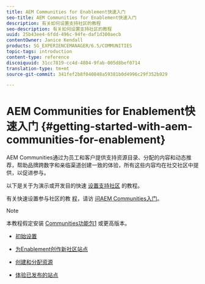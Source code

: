 ```yaml
---
title: AEM Communities for Enablement快速入门
seo-title: AEM Communities for Enablement快速入门
description: 有关如何设置支持社区的教程
seo-description: 有关如何设置支持社区的教程
uuid: 25b43ee4-6fdd-496c-94fe-daf1d300aecb
contentOwner: Janice Kendall
products: SG_EXPERIENCEMANAGER/6.5/COMMUNITIES
topic-tags: introduction
content-type: reference
discoiquuid: 31cc7819-cc4d-4804-9fab-005d8bef0714
translation-type: tm+mt
source-git-commit: 341fef2b8f040848a59381b0d4996c29f352b929

---
```



# AEM Communities for Enablement快速入门 {#getting-started-with-aem-communities-for-enablement}

AEM Communities通过为员工和客户提供支持资源目录、分配的内容和动态推荐，帮助品牌跨数字和亲临渠道创建一致的体验，所有这些内容均在社交社区中提供，以促进参与。

以下是关于为演示或开发目的快速 [设置支持社区](overview.md#enablement-community) 的教程。

有关快速设置参与社区的教 [程](overview.md#engagement-community)，请访 [问AEM Communities入门](getting-started.md)。

>[!NOTE]
>
>本教程假定安装 [Communities功能包1](deploy-communities.md#latestfeaturepack) 或更高版本。


* [初始设置](enablement-setup.md)

* [为Enablement创作新社区站点](enablement-create-site.md)

* [创建和分配资源](resource.md)

* [体验已发布的站点](enablement-published-site.md)

